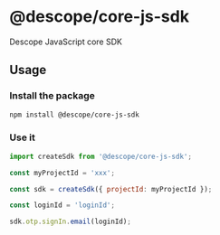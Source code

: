 # @descope/core-js-sdk

Descope JavaScript core SDK

## Usage

### Install the package

```bash
npm install @descope/core-js-sdk
```

### Use it

```js
import createSdk from '@descope/core-js-sdk';

const myProjectId = 'xxx';

const sdk = createSdk({ projectId: myProjectId });

const loginId = 'loginId';

sdk.otp.signIn.email(loginId);
```

